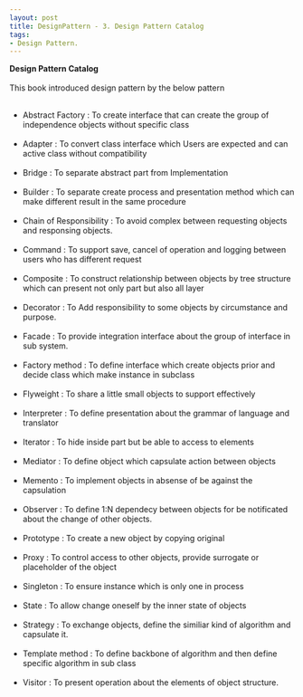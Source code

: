 ```yaml
---
layout: post
title: DesignPattern - 3. Design Pattern Catalog
tags:
- Design Pattern.
---
```

<b>Design Pattern Catalog</b>
<br/><br/>
This book introduced design pattern by the below pattern
<br/><br/>
 - Abstract Factory : To create interface that can create the group of independence objects without specific class 
<br/><br/>
 - Adapter : To convert class interface which Users are expected and can active class without compatibility
<br/><br/>
 - Bridge : To separate abstract part from Implementation
<br/><br/>
 - Builder : To separate create process and presentation method which can make different result in the same procedure
<br/><br/>
 - Chain of Responsibility : To avoid complex between requesting objects and responsing objects.
<br/><br/>
 - Command : To support save, cancel of operation and logging between users who has different request
<br/><br/>
 - Composite : To construct relationship between objects by tree structure which can present not only  part but also all layer
<br/><br/> 
 - Decorator : To Add responsibility to some objects by circumstance and purpose.
<br/><br/>
 - Facade : To provide integration interface about the group of interface in sub system.
<br/><br/>
 - Factory method : To define interface which create objects prior and decide class which make instance in subclass
<br/><br/>
 - Flyweight : To share a little small objects to support effectively
<br/><br/>
 - Interpreter : To define presentation about the grammar of language and translator
<br/><br/>
 - Iterator : To hide inside part but be able to access to elements
<br/><br/>
 - Mediator : To define object which capsulate action between objects
<br/><br/>
 - Memento : To implement objects in absense of be against the capsulation
<br/><br/>
 - Observer : To define 1:N dependecy between objects for be notificated about the change of other objects.
<br/><br/> 
 - Prototype : To create a new object by copying original 
<br/><br/>
 - Proxy : To control access to other objects, provide surrogate or placeholder of the object
<br/><br/>
 - Singleton : To ensure instance which is only one in process
<br/><br/>
 - State : To allow change oneself by the inner state of objects
<br/><br/>
 - Strategy : To exchange objects, define the similiar kind of algorithm and capsulate it.
<br/><br/>
 - Template method : To define backbone of algorithm and then define specific algorithm in sub class
<br/><br/>
 - Visitor : To present operation about the elements of object structure.
<br/><br/>

